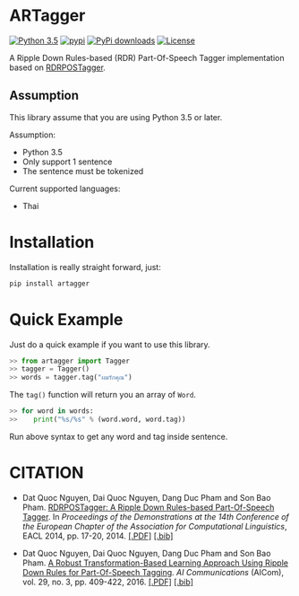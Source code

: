 # ARTagger

[![Python 3.5](https://img.shields.io/badge/python-3.5-blue.svg)](https://www.python.org/downloads/release/python-350/) 
[![pypi](https://img.shields.io/pypi/v/artagger.svg)](https://pypi.python.org/pypi/artagger)
[![PyPi downloads](https://pypip.in/d/artagger/badge.png)](https://crate.io/packages/artagger/)
[![License](https://img.shields.io/badge/License-Apache%202.0-blue.svg)](https://opensource.org/licenses/Apache-2.0)

A Ripple Down Rules-based (RDR) Part-Of-Speech Tagger implementation based on [RDRPOSTagger](http://rdrpostagger.sourceforge.net/).

## Assumption

This library assume that you are using Python 3.5 or later.

Assumption:

 - Python 3.5
 - Only support 1 sentence
 - The sentence must be tokenized

Current supported languages:

 - Thai

# Installation

Installation is really straight forward, just:
```bash
pip install artagger
```

# Quick Example

Just do a quick example if you want to use this library.

```python
>> from artagger import Tagger
>> tagger = Tagger()
>> words = tagger.tag("ผมรักคุณ")
```

The `tag()` function will return you an array of `Word`.

```python
>> for word in words:
>>    print("%s/%s" % (word.word, word.tag))
```

Run above syntax to get any word and tag inside sentence.

# CITATION

- Dat Quoc Nguyen, Dai Quoc Nguyen, Dang Duc Pham and Son Bao Pham. [RDRPOSTagger: A Ripple Down Rules-based Part-Of-Speech Tagger](http://www.aclweb.org/anthology/E14-2005). In *Proceedings of the Demonstrations at the 14th Conference of the European Chapter of the Association for Computational Linguistics*, EACL 2014, pp. 17-20, 2014. [[.PDF]](http://www.aclweb.org/anthology/E14-2005) [[.bib]](http://www.aclweb.org/anthology/E14-2005.bib)

- Dat Quoc Nguyen, Dai Quoc Nguyen, Dang Duc Pham and Son Bao Pham. [A Robust Transformation-Based Learning Approach Using Ripple Down Rules for Part-Of-Speech Tagging](http://content.iospress.com/articles/ai-communications/aic698). *AI Communications* (AICom), vol. 29, no. 3, pp. 409-422, 2016. [[.PDF]](http://arxiv.org/pdf/1412.4021.pdf) [[.bib]](http://rdrpostagger.sourceforge.net/AICom.bib)
